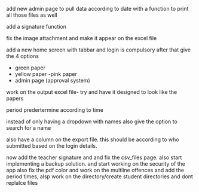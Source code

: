 add new admin page to pull data according to date with a function to print all those files as well

add a signature function

fix the image attachment and make it appear on the excel file

add a new home screen with tabbar and login is compulsory after that give the 4 options
- green paper
- yellow paper
-pink paper
- admin page (approval system)

work on the output excel file- try and have it designed to look like the papers

period predertermine according to time

instead of only having a dropdown with names also give the option to search for a name

also have a column on the export file. this should be according to who submitted based on the login details.


now add the teacher signature and and fix the csv_files page. also start implementing a backup solution. and start working on the security of the app also fix the pdf color and work on the multline offences and add the period times, alsp work on the directory/create student directories and dont replalce files
